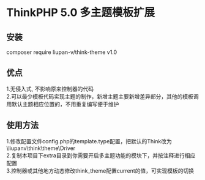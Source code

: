 ThinkPHP 5.0 多主题模板扩展
===============

## 安装
composer require liupan-v/think-theme v1.0<br/>

## 优点
1.无侵入式, 不影响原来控制器的代码<br/>
2.可以最少模板代码实现主题的制作，新增主题主要新增差异部分，其他的模板调用默认主题相应位置的，不用重复编写便于维护

## 使用方法
1.修改配置文件config.php的template.type配置，把默认的Think改为\liupanv\think\theme\Driver<br/>
2.复制本项目下extra目录到你需要开启多主题功能的模块下，并按注释进行相应配置<br/>
3.控制器或其他地方动态修改think_theme配置current的值，可实现模板的切换